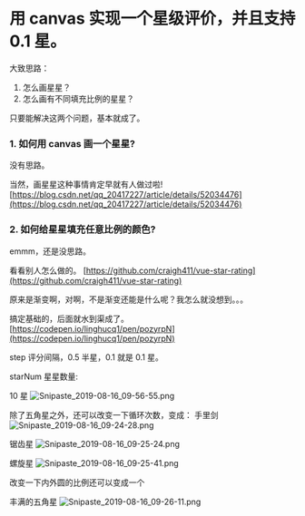 # 用 canvas 实现一个星级评价，并且支持 0.1 星。

大致思路：
1. 怎么画星星？
2. 怎么画有不同填充比例的星星？

只要能解决这两个问题，基本就成了。

### 1. 如何用 canvas 画一个星星?

没有思路。

当然，画星星这种事情肯定早就有人做过啦! [https://blog.csdn.net/qq_20417227/article/details/52034476](https://blog.csdn.net/qq_20417227/article/details/52034476)

### 2. 如何给星星填充任意比例的颜色?

emmm，还是没思路。

看看别人怎么做的。
[https://github.com/craigh411/vue-star-rating](https://github.com/craigh411/vue-star-rating)

原来是渐变啊，对啊，不是渐变还能是什么呢？我怎么就没想到。。。

搞定基础的，后面就水到渠成了。
[https://codepen.io/linghucq1/pen/pozyrpN](https://codepen.io/linghucq1/pen/pozyrpN)

step 评分间隔，0.5 半星，0.1 就是 0.1 星。

starNum 星星数量:

10 星
![Snipaste_2019-08-16_09-56-55.png](https://i.loli.net/2019/08/16/kCbJIBplMDcgN6W.png)

除了五角星之外，还可以改变一下循环次数，变成：
手里剑
![Snipaste_2019-08-16_09-24-28.png](https://i.loli.net/2019/08/16/KhqL9XgR4fS8jdm.png)

锯齿星
![Snipaste_2019-08-16_09-25-24.png](https://i.loli.net/2019/08/16/rv4t7A56Y9ELnBu.png)

螺旋星
![Snipaste_2019-08-16_09-25-41.png](https://i.loli.net/2019/08/16/WCnvqiKaAk6GQ9L.png)

改变一下内外圆的比例还可以变成一个

丰满的五角星
![Snipaste_2019-08-16_09-26-11.png](https://i.loli.net/2019/08/16/OIl6EyoKcqRVPjQ.png)